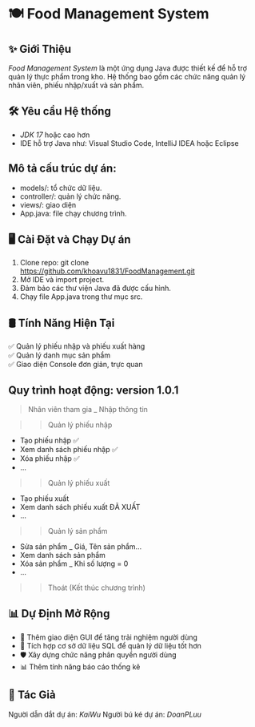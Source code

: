# 🍽️ Food Management System

## ✨ Giới Thiệu
*Food Management System* là một ứng dụng Java được thiết kế để hỗ trợ quản lý thực phẩm trong kho. Hệ thống bao gồm các chức năng quản lý nhân viên, phiếu nhập/xuất và sản phẩm.

## 🛠️ Yêu cầu Hệ thống
- *JDK 17* hoặc cao hơn
- IDE hỗ trợ Java như: Visual Studio Code, IntelliJ IDEA hoặc Eclipse

## Mô tả cấu trúc dự án:
- models/: tổ chức dữ liệu.
- controller/: quản lý chức năng. 
- views/: giao diện 
- App.java: file chạy chương trình.


## 🖥️ Cài Đặt và Chạy Dự án
1. Clone repo: git clone https://github.com/khoavu1831/FoodManagement.git
2. Mở IDE và import project.
3. Đảm bảo các thư viện Java đã được cấu hình.
4. Chạy file App.java trong thư mục src.

## 🛢️ Tính Năng Hiện Tại
✅ Quản lý phiếu nhập và phiếu xuất hàng  
✅ Quản lý danh mục sản phẩm  
✅ Giao diện Console đơn giản, trực quan  

## Quy trình hoạt động: version 1.0.1
> Nhân viên tham gia _ Nhập thông tin

>> Quản lý phiếu nhập
+ Tạo phiếu nhập ✅
+ Xem danh sách phiếu nhập ✅
+ Xóa phiếu nhập ✅
+ ...

>> Quản lý phiếu xuất
+ Tạo phiếu xuất
+ Xem danh sách phiếu xuất ĐÃ XUẤT
+ ...

>> Quản lý sản phẩm
+ Sửa sản phẩm _ Giá, Tên sản phẩm...
+ Xem danh sách sản phẩm
+ Xóa sản phẩm _ Khi số lượng = 0
+ ...

>> Thoát (Kết thúc chương trình)

## 📊 Dự Định Mở Rộng
- 🎨 Thêm giao diện GUI để tăng trải nghiệm người dùng
- 📃 Tích hợp cơ sở dữ liệu SQL để quản lý dữ liệu tốt hơn
- 🛡️ Xây dựng chức năng phân quyền người dùng
- 📊 Thêm tính năng báo cáo thống kê

## 👤 Tác Giả
Người dẫn dắt dự án: *KaiWu*
Người bú ké dự án: *DoanPLuu*


